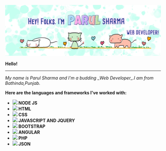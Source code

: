 <!--<a href="https://icons8.com/icon/84710/bootstrap"></a>-->

![Header](Header.jpg)


<!--
**ParulSharma4501/ParulSharma4501** is a ✨ _special_ ✨ repository because its `README.md` (this file) appears on your GitHub profile.

Here are some ideas to get you started:

- 🔭 I’m currently working on ...
- 🌱 I’m currently learning ...
- 👯 I’m looking to collaborate on ...
- 🤔 I’m looking for help with ...
- 💬 Ask me about ...
- 📫 How to reach me: ...
- 😄 Pronouns: ...
- ⚡ Fun fact: ...
-->

<b>Hello!</b>
<hr>
<i>My name is Parul Sharma and I'm a budding _Web Developer_.I am from Bathinda,Punjab.</i>


<i class="fab fa-node"></i>
<i class="fab fa-html5"></i>
<i class="fab fa-css3-alt"></i>
<i class="fab fa-js"></i>
<i class="fab fa-bootstrap"></i>
<i class="fab fa-php"></i>
<i class="fab fa-angular"></i>

<b>Here are the languages and frameworks I've worked with:<b>

- <img src="https://img.icons8.com/color/48/000000/nodejs.png"/> NODE JS
- <img src="https://img.icons8.com/offices/30/000000/html-filetype.png"/> HTML 
- <img src="https://img.icons8.com/offices/30/000000/css-filetype.png"/> CSS
- <img src="https://img.icons8.com/offices/30/000000/js.png"/> JAVASCRIPT AND JQUERY
- <img src="https://img.icons8.com/windows/32/000000/bootstrap.png"/> BOOTSTRAP
- <img src="https://img.icons8.com/ios/50/000000/angularjs.png"/> ANGULAR
- <img src="https://img.icons8.com/offices/30/000000/php.png"/> PHP
- <img src="https://img.icons8.com/offices/30/000000/json.png"/> JSON


